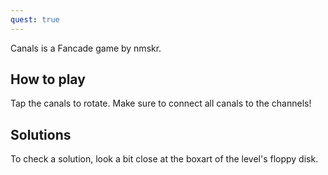 ```yaml
---
quest: true
---
```

Canals is a Fancade game by nmskr.
## How to play
Tap the canals to rotate. Make sure to connect all canals to the channels!

## Solutions
To check a solution, look a bit close at the boxart of the level's floppy disk.
